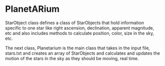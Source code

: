 # PlanetARium
StarObject class defines a class of StarObjects that hold information specific to one star like right ascension, declination, apparent magnitude, etc and also includes methods to calculate position, color, size in the sky, etc.

The next class, Planetarium is the main class that takes in the input file, stars.txt and creates an array of StarObjects and calculates and updates the motion of the stars in the sky as they should be moving, real time.
